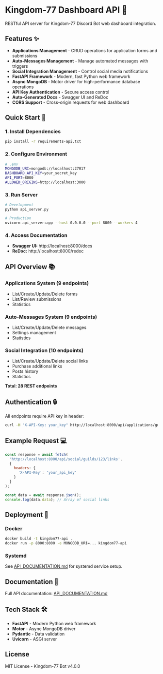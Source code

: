 # Kingdom-77 Dashboard API 🚀

RESTful API server for Kingdom-77 Discord Bot web dashboard integration.

## Features ✨

- **Applications Management** - CRUD operations for application forms and submissions
- **Auto-Messages Management** - Manage automated messages with triggers
- **Social Integration Management** - Control social media notifications
- **FastAPI Framework** - Modern, fast Python web framework
- **Async MongoDB** - Motor driver for high-performance database operations
- **API Key Authentication** - Secure access control
- **Auto-Generated Docs** - Swagger UI and ReDoc
- **CORS Support** - Cross-origin requests for web dashboard

## Quick Start 🏃

### 1. Install Dependencies

```bash
pip install -r requirements-api.txt
```

### 2. Configure Environment

```bash
# .env
MONGODB_URI=mongodb://localhost:27017
DASHBOARD_API_KEY=your_secret_key
API_PORT=8000
ALLOWED_ORIGINS=http://localhost:3000
```

### 3. Run Server

```bash
# Development
python api_server.py

# Production
uvicorn api_server:app --host 0.0.0.0 --port 8000 --workers 4
```

### 4. Access Documentation

- **Swagger UI:** http://localhost:8000/docs
- **ReDoc:** http://localhost:8000/redoc

## API Overview 📚

### Applications System (9 endpoints)
- List/Create/Update/Delete forms
- List/Review submissions
- Statistics

### Auto-Messages System (9 endpoints)
- List/Create/Update/Delete messages
- Settings management
- Statistics

### Social Integration (10 endpoints)
- List/Create/Update/Delete social links
- Purchase additional links
- Posts history
- Statistics

**Total: 28 REST endpoints**

## Authentication 🔒

All endpoints require API key in header:

```bash
curl -H "X-API-Key: your_key" http://localhost:8000/api/applications/guilds/123/forms
```

## Example Request 💻

```javascript
const response = await fetch(
  'http://localhost:8000/api/social/guilds/123/links',
  {
    headers: {
      'X-API-Key': 'your_api_key'
    }
  }
);

const data = await response.json();
console.log(data.data); // Array of social links
```

## Deployment 🚀

### Docker
```bash
docker build -t kingdom77-api .
docker run -p 8000:8000 -e MONGODB_URI=... kingdom77-api
```

### Systemd
See [API_DOCUMENTATION.md](docs/API_DOCUMENTATION.md) for systemd service setup.

## Documentation 📖

Full API documentation: [API_DOCUMENTATION.md](docs/API_DOCUMENTATION.md)

## Tech Stack 🛠️

- **FastAPI** - Modern Python web framework
- **Motor** - Async MongoDB driver
- **Pydantic** - Data validation
- **Uvicorn** - ASGI server

## License

MIT License - Kingdom-77 Bot v4.0.0

